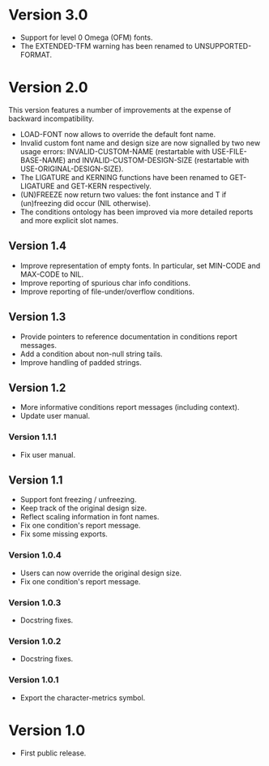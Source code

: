 # Version 3.0
- Support for level 0 Omega (OFM) fonts.
- The EXTENDED-TFM warning has been renamed to UNSUPPORTED-FORMAT.

# Version 2.0
This version features a number of improvements at the expense of backward
incompatibility.
- LOAD-FONT now allows to override the default font name.
- Invalid custom font name and design size are now signalled by two new usage
  errors: INVALID-CUSTOM-NAME (restartable with USE-FILE-BASE-NAME) and
  INVALID-CUSTOM-DESIGN-SIZE (restartable with USE-ORIGINAL-DESIGN-SIZE).
- The LIGATURE and KERNING functions have been renamed to GET-LIGATURE and
  GET-KERN respectively.
- (UN)FREEZE now return two values: the font instance and T if (un)freezing
  did occur (NIL otherwise).
- The conditions ontology has been improved via more detailed reports and more
  explicit slot names.

## Version 1.4
- Improve representation of empty fonts. In particular, set MIN-CODE and
  MAX-CODE to NIL.
- Improve reporting of spurious char info conditions.
- Improve reporting of file-under/overflow conditions.

## Version 1.3
- Provide pointers to reference documentation in conditions report messages.
- Add a condition about non-null string tails.
- Improve handling of padded strings.

## Version 1.2
- More informative conditions report messages (including context).
- Update user manual.

### Version 1.1.1
- Fix user manual.

## Version 1.1
- Support font freezing / unfreezing.
- Keep track of the original design size.
- Reflect scaling information in font names.
- Fix one condition's report message.
- Fix some missing exports.

### Version 1.0.4
- Users can now override the original design size.
- Fix one condition's report message.

### Version 1.0.3
- Docstring fixes.

### Version 1.0.2
- Docstring fixes.

### Version 1.0.1
- Export the character-metrics symbol.

# Version 1.0
- First public release.
